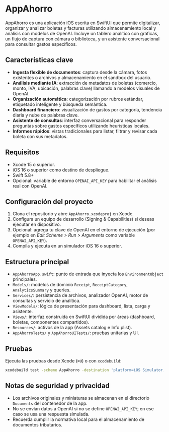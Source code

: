 # AppAhorro

AppAhorro es una aplicación iOS escrita en SwiftUI que permite digitalizar, organizar y analizar boletas y facturas utilizando almacenamiento local y análisis con modelos de OpenAI. Incluye un tablero analítico con gráficas, un flujo de captura con cámara o biblioteca, y un asistente conversacional para consultar gastos específicos.

## Características clave

- **Ingesta flexible de documentos**: captura desde la cámara, fotos existentes o archivos y almacenamiento en el sandbox del usuario.
- **Análisis mediante IA**: extracción de metadatos de boletas (comercio, monto, IVA, ubicación, palabras clave) llamando a modelos visuales de OpenAI.
- **Organización automática**: categorización por rubros estándar, etiquetado inteligente y búsqueda semántica.
- **Dashboard financiero**: visualización de gastos por categoría, tendencia diaria y nube de palabras clave.
- **Asistente de consultas**: interfaz conversacional para responder preguntas sobre gastos específicos utilizando heurísticas locales.
- **Informes rápidos**: vistas tradicionales para listar, filtrar y revisar cada boleta con sus metadatos.

## Requisitos

- Xcode 15 o superior.
- iOS 16 o superior como destino de despliegue.
- Swift 5.8+
- Opcional: variable de entorno `OPENAI_API_KEY` para habilitar el análisis real con OpenAI.

## Configuración del proyecto

1. Clona el repositorio y abre `AppAhorro.xcodeproj` en Xcode.
2. Configura un equipo de desarrollo (Signing & Capabilities) si deseas ejecutar en dispositivo.
3. Opcional: agrega tu clave de OpenAI en el entorno de ejecución (por ejemplo en *Edit Scheme > Run > Arguments* como variable `OPENAI_API_KEY`).
4. Compila y ejecuta en un simulador iOS 16 o superior.

## Estructura principal

- `AppAhorroApp.swift`: punto de entrada que inyecta los `EnvironmentObject` principales.
- `Models/`: modelos de dominio `Receipt`, `ReceiptCategory`, `AnalyticsSummary` y queries.
- `Services/`: persistencia de archivos, analizador OpenAI, motor de consultas y servicio de analítica.
- `ViewModels/`: lógica de presentación para dashboard, lista, carga y asistente.
- `Views/`: interfaz construida en SwiftUI dividida por áreas (dashboard, boletas, componentes compartidos).
- `Resources/`: activos de la app (Assets catalog e Info.plist).
- `AppAhorroTests/` y `AppAhorroUITests/`: pruebas unitarias y UI.

## Pruebas

Ejecuta las pruebas desde Xcode (`⌘U`) o con `xcodebuild`:

```bash
xcodebuild test -scheme AppAhorro -destination 'platform=iOS Simulator,name=iPhone 15'
```

## Notas de seguridad y privacidad

- Los archivos originales y miniaturas se almacenan en el directorio `Documents` del contenedor de la app.
- No se envían datos a OpenAI si no se define `OPENAI_API_KEY`; en ese caso se usa una respuesta simulada.
- Recuerda cumplir la normativa local para el almacenamiento de documentos tributarios.
